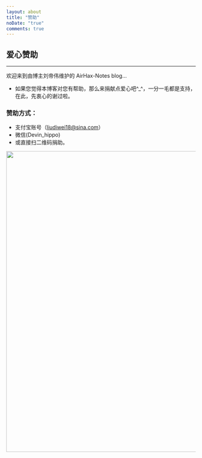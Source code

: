 ```yaml
---
layout: about
title: "赞助"
noDate: "true"
comments: true
---
```


## **爱心赞助**

---

欢迎来到由博主刘帝伟维护的 AirHax-Notes blog...


- 如果您觉得本博客对您有帮助，那么来捐献点爱心吧^\_^，一分一毛都是支持，在此，先衷心的谢过啦。


### **赞助方式：**

- 支付宝账号（liudiwei18@sina.com）
- 微信(Devin_hippo)
- 或直接扫二维码捐助。

<image style="border:0px" width="800" src="/assets/images/denote.jpg"/>



